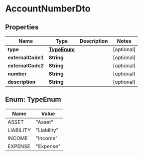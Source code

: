 
# AccountNumberDto

## Properties
Name | Type | Description | Notes
------------ | ------------- | ------------- | -------------
**type** | [**TypeEnum**](#TypeEnum) |  |  [optional]
**externalCode1** | **String** |  |  [optional]
**externalCode2** | **String** |  |  [optional]
**number** | **String** |  |  [optional]
**description** | **String** |  |  [optional]


<a name="TypeEnum"></a>
## Enum: TypeEnum
Name | Value
---- | -----
ASSET | &quot;Asset&quot;
LIABILITY | &quot;Liability&quot;
INCOME | &quot;Income&quot;
EXPENSE | &quot;Expense&quot;



